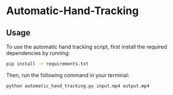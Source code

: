 # Automatic-Hand-Tracking

## Usage

To use the automatic hand tracking script, first install the required dependencies by running:

```bash
pip install -r requirements.txt
```

Then, run the following command in your terminal:

```bash
python automatic_hand_tracking.py input.mp4 output.mp4
```
